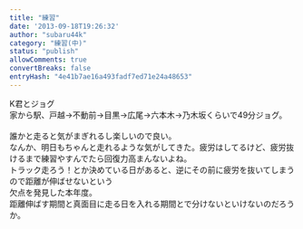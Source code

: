 ```yaml
---
title: "練習"
date: '2013-09-18T19:26:32'
author: "subaru44k"
category: "練習(中)"
status: "publish"
allowComments: true
convertBreaks: false
entryHash: "4e41b7ae16a493fadf7ed71e24a48653"
---
```

K君とジョグ<br>
家から駅、戸越→不動前→目黒→広尾→六本木→乃木坂くらいで49分ジョグ。<br>
<br>
誰かと走ると気がまぎれるし楽しいので良い。<br>
なんか、明日もちゃんと走れるような気がしてきた。疲労はしてるけど、疲労抜けるまで練習やすんでたら回復力高まんないよね。<br>
トラック走ろう！とか決めている日があると、逆にその前に疲労を抜いてしまうので距離が伸ばせないという<br>
欠点を発見した本年度。<br>
距離伸ばす期間と真面目に走る日を入れる期間とで分けないといけないのだろうか。
